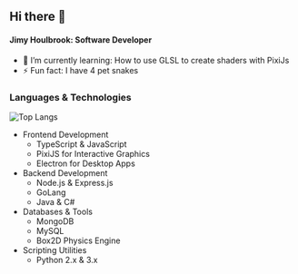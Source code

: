 ## Hi there 👋

#### Jimy Houlbrook: Software Developer

- 🌱 I’m currently learning: How to use GLSL to create shaders with PixiJs
- ⚡ Fun fact: I have 4 pet snakes

### Languages & Technologies

 ![Top Langs](https://github-readme-stats.vercel.app/api/top-langs/?username=jennics-sg&hide=ejs,javascript&theme=tokyonight)

- Frontend Development
    - TypeScript & JavaScript
    - PixiJS for Interactive Graphics
    - Electron for Desktop Apps
- Backend Development
    - Node.js & Express.js
    - GoLang
    - Java & C#
- Databases & Tools
    - MongoDB
    - MySQL
    - Box2D Physics Engine
- Scripting Utilities
    - Python 2.x & 3.x
<!--
**Jennics-SG/Jennics-SG** is a ✨ _special_ ✨ repository because its `README.md` (this file) appears on your GitHub profile.
-->
